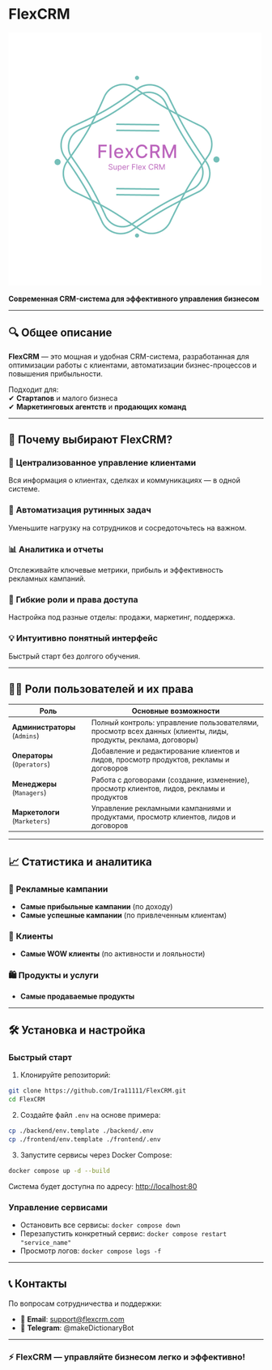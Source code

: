 # FlexCRM

![FlexCRM Logo](https://github.com/Ira11111/FlexCRM/blob/assets/logo.png?raw=true)

**Современная CRM-система для эффективного управления бизнесом**

---

## 🔍 Общее описание
**FlexCRM** — это мощная и удобная CRM-система, разработанная для оптимизации работы с клиентами, автоматизации бизнес-процессов и повышения прибыльности.

Подходит для:  
✔ **Стартапов** и малого бизнеса  
✔ **Маркетинговых агентств** и **продающих команд**

---

## 🚀 Почему выбирают FlexCRM?

### 📌 **Централизованное управление клиентами**
Вся информация о клиентах, сделках и коммуникациях — в одной системе.

### 🎯 **Автоматизация рутинных задач**
Уменьшите нагрузку на сотрудников и сосредоточьтесь на важном.

### 📊 **Аналитика и отчеты**
Отслеживайте ключевые метрики, прибыль и эффективность рекламных кампаний.

### 👥 **Гибкие роли и права доступа**
Настройка под разные отделы: продажи, маркетинг, поддержка.

### 💡 **Интуитивно понятный интерфейс**
Быстрый старт без долгого обучения.

---

## 👨‍💼 **Роли пользователей и их права**

| Роль          | Основные возможности                                                                 |
|--------------|-------------------------------------------------------------------------------------|
| **Администраторы** (`Admins`) | Полный контроль: управление пользователями, просмотр всех данных (клиенты, лиды, продукты, реклама, договоры) |
| **Операторы** (`Operators`) | Добавление и редактирование клиентов и лидов, просмотр продуктов, рекламы и договоров |
| **Менеджеры** (`Managers`) | Работа с договорами (создание, изменение), просмотр клиентов, лидов, рекламы и продуктов |
| **Маркетологи** (`Marketers`) | Управление рекламными кампаниями и продуктами, просмотр клиентов, лидов и договоров |

---

## 📈 **Статистика и аналитика**

### 📢 **Рекламные кампании**
- **Самые прибыльные кампании** (по доходу) 
- **Самые успешные кампании** (по привлеченным клиентам)

### 👥 **Клиенты**
- **Самые WOW клиенты** (по активности и лояльности)

### 🛍 **Продукты и услуги**
- **Самые продаваемые продукты**

---
## 🛠 Установка и настройка

### Быстрый старт

1. Клонируйте репозиторий:
```bash
git clone https://github.com/Ira11111/FlexCRM.git
cd FlexCRM
```

2. Создайте файл `.env` на основе примера:
```bash
cp ./backend/env.template ./backend/.env
cp ./frontend/env.template ./frontend/.env

```

3. Запустите сервисы через Docker Compose:
```bash
docker compose up -d --build
```

Система будет доступна по адресу: [http://localhost:80](http://localhost:80)


### Управление сервисами
- Остановить все сервисы: `docker compose down`
- Перезапустить конкретный сервис: `docker compose restart "service_name"`
- Просмотр логов: `docker compose logs -f`


---

## 📞 **Контакты**
По вопросам сотрудничества и поддержки:
  - 📧 **Email**: support@flexcrm.com
  - 📱 **Telegram**: @makeDictionaryBot

---
### ⚡ **FlexCRM — управляйте бизнесом легко и эффективно!**
